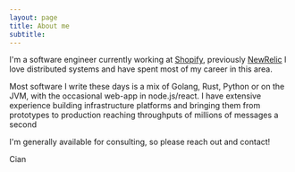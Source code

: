 ```yaml
---
layout: page
title: About me
subtitle: 
---
```


I'm a software engineer currently working at [Shopify](https://shopify.com), previously [NewRelic](https://newrelic.com) I love distributed systems and have spent most of my career in this area. 

Most software I write these days is a mix of Golang, Rust, Python or on the JVM, with the occasional web-app in node.js/react. I have extensive experience building infrastructure platforms and bringing them from prototypes to production reaching throughputs of millions of messages a second

I'm generally available for consulting, so please reach out and contact! 

Cian 




